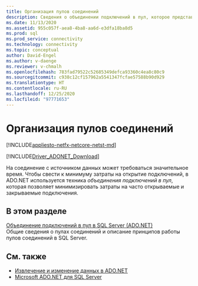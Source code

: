 ```yaml
---
title: Организация пулов соединений
description: Сведения о объединении подключений в пул, которое представляет собой технику оптимизации, используемую ADO.NET для максимально экономичного открытия подключений к источникам данных.
ms.date: 11/13/2020
ms.assetid: 955c057f-aea8-4ba8-aa6d-e3dfa18ba8d5
ms.prod: sql
ms.prod_service: connectivity
ms.technology: connectivity
ms.topic: conceptual
author: David-Engel
ms.author: v-daenge
ms.reviewer: v-chmalh
ms.openlocfilehash: 783fad79522c52685349defca93360c4ea8c80c9
ms.sourcegitcommit: c938c12cf157962a5541347fcfae57588b90d929
ms.translationtype: HT
ms.contentlocale: ru-RU
ms.lasthandoff: 12/25/2020
ms.locfileid: "97771653"
---
```

# <a name="connection-pooling"></a>Организация пулов соединений

[!INCLUDE[appliesto-netfx-netcore-netst-md](../../includes/appliesto-netfx-netcore-netst-md.md)]

[!INCLUDE[Driver_ADONET_Download](../../includes/driver_adonet_download.md)]

На соединение с источником данных может требоваться значительное время. Чтобы свести к минимуму затраты на открытие подключений, в ADO.NET используется техника *объединения подключений в пул*, которая позволяет минимизировать затраты на часто открываемые и закрываемые подключения.

## <a name="in-this-section"></a>В этом разделе  

[Объединение подключений в пул в SQL Server (ADO.NET)](sql-server-connection-pooling.md)  
Общие сведения о пулах соединений и описание принципов работы пулов соединений в SQL Server.

## <a name="see-also"></a>См. также

- [Извлечение и изменение данных в ADO.NET](retrieving-modifying-data.md)
- [Microsoft ADO.NET для SQL Server](microsoft-ado-net-sql-server.md)
